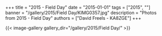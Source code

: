 +++
title = "2015 - Field Day"
date = "2015-01-01"
tags = ["2015", ""]
banner = "/gallery/2015/Field Day/KIMG0357.jpg"
description = "Photos from 2015 - Field Day"
authors = ["David Freels - KA8ZGE"]
+++

{{< image-gallery gallery_dir="/gallery/2015/Field Day/" >}}
